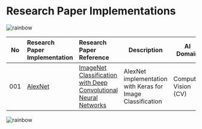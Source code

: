 # Research Paper Implementations

![rainbow](https://github.com/ancilcleetus/My-Learning-Journey/assets/25684256/839c3524-2a1d-4779-85a0-83c562e1e5e5)

| No | Research Paper Implementation | Research Paper Reference | Description | AI Domain | Done | Comments |
| -- | :---------------------------- | :----------------------- | ----------- | --------- | ---- | :------- |
| 001 | [AlexNet](https://nbviewer.org/github/ancilcleetus/Research-Paper-Implementations/blob/main/Computer-Vision/01_AlexNet.ipynb) | [ImageNet Classification with Deep Convolutional Neural Networks](https://proceedings.neurips.cc/paper_files/paper/2012/file/c399862d3b9d6b76c8436e924a68c45b-Paper.pdf) | AlexNet implementation with Keras for Image Classification | Computer Vision (CV) | ✅ | Completed |

![rainbow](https://github.com/ancilcleetus/My-Learning-Journey/assets/25684256/839c3524-2a1d-4779-85a0-83c562e1e5e5)
